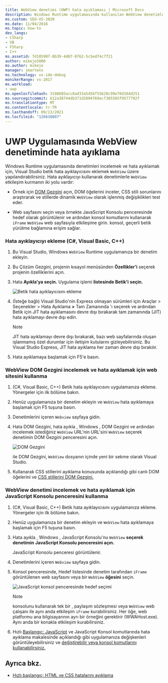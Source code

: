 ```yaml
---
title: WebView denetimi (UWP) hata ayıklaması | Microsoft Docs
description: Windows Runtime uygulamasında kullanılan WebView denetimlerini incelemeyi ve hata ayıklamayı öğrenin. DOM Gezgini Ve JavaScript Konsolu penceresini kullanabilirsiniz.
ms.custom: SEO-VS-2020
ms.date: 11/04/2016
ms.topic: how-to
dev_langs:
- CSharp
- VB
- FSharp
- C++
ms.assetid: 7d105907-8b39-4d07-8762-5c5ed74c7f21
author: mikejo5000
ms.author: mikejo
manager: jmartens
ms.technology: vs-ide-debug
monikerRange: vs-2017
ms.workload:
- uwp
ms.openlocfilehash: 3198685acc8ad33a545bf55628c99e78d104d251
ms.sourcegitcommit: b12a38744db371d2894769ecf305585f9577792f
ms.translationtype: MT
ms.contentlocale: tr-TR
ms.lasthandoff: 09/13/2021
ms.locfileid: "126630807"
---
```

# <a name="debug-a-webview-control-in-a-uwp-app"></a>UWP Uygulamasında WebView denetiminde hata ayıklama

 Windows Runtime uygulamasında denetimleri incelemek ve hata ayıklamak için, Visual Studio betik hata ayıklayıcısını eklemek `WebView` üzere yapılandırabilirsiniz. Hata ayıklayıcıyı kullanarak denetimlerle `WebView` etkileşim kurmanın iki yolu vardır:

- Örnek için [DOM Gezgini](../debugger/quickstart-debug-html-and-css.md) açın, DOM öğelerini inceler, CSS stili sorunlarını araştırarak ve stillerde dinamik `WebView` olarak işlenmiş değişiklikleri test eder.

- Web sayfasını seçin veya örnekte JavaScript Konsolu penceresinde hedef olarak görüntülenir ve ardından konsol komutlarını kullanarak `iFrame` `WebView` web sayfasıyla etkileşime girin. [](../debugger/javascript-console-commands.md?view=vs-2017&preserve-view=true) konsol, geçerli betik yürütme bağlamına erişim sağlar.

### <a name="attach-the-debugger-c-visual-basic-c"></a>Hata ayıklayıcıyı ekleme (C#, Visual Basic, C++)

1. Bu Visual Studio, Windows `WebView` Runtime uygulamanıza bir denetim ekleyin.

2. Bu Çözüm Gezgini, projenin kısayol menüsünden **Özellikler'i** seçerek projenin özelliklerini açın.

3. Hata **Ayıkla'ya seçin.** Uygulama işlemi **listesinde Betik'i** **seçin.**

     ![Betik hata ayıklayıcısını ekleme](../debugger/media/js_dom_webview_script_debugger.png "JS_DOM_WebView_Script_Debugger")

4. (İsteğe bağlı) Visual Studio'nin Express olmayan sürümleri için Araçlar > Seçenekler > Hata Ayıklama **>** Tam Zamanında 'ı seçerek ve ardından Betik için JIT hata ayıklamasını devre dışı bırakarak tam zamanında (JIT) hata ayıklamayı devre dışı edin.

    > [!NOTE]
    > JIT hata ayıklamayı devre dışı bırakarak, bazı web sayfalarında oluşan işlanmamış özel durumlar için iletişim kutularını gizleyebilirsiniz. Bu Visual Studio Express, JIT hata ayıklama her zaman devre dışı bırakılır.

5. Hata ayıklamaya başlamak için F5'e basın.

### <a name="use-the-dom-explorer-to-inspect-and-debug-a-webview-control"></a>WebView DOM Gezgini incelemek ve hata ayıklamak için web sitesini kullanma

1. (C#, Visual Basic, C++) Betik hata ayıklayıcısını uygulamanıza ekleme. Yönergeler için ilk bölüme bakın.

2. Henüz uygulamanıza bir denetim ekleyin ve `WebView` hata ayıklamaya başlamak için F5 tuşuna basın.

3. Denetimlerini içeren `Webview` sayfaya gidin.

4. Hata DOM Gezgini, hata ayıkla , Windows , DOM Gezgini ve ardından incelemek istediğiniz `WebView` URL'nin URL'sini   `WebView` seçerek denetimin DOM Gezgini penceresini açın.

     ![DOM Gezgini](../debugger/media/js_dom_webview.png "JS_DOM_WebView")

     ile DOM Gezgini, `WebView` dosyanın içinde yeni bir sekme olarak Visual Studio.

5. Kullanarak CSS stillerini ayıklama konusunda açıklandığı gibi canlı DOM öğelerini ve [CSS stillerini DOM Gezgini.](quickstart-debug-html-and-css.md)

### <a name="use-the-javascript-console-window-to-inspect-and-debug-a-webview-control"></a>WebView denetimi incelemek ve hata ayıklamak için JavaScript Konsolu penceresini kullanma

1. (C#, Visual Basic, C++) Betik hata ayıklayıcısını uygulamanıza ekleme. Yönergeler için ilk bölüme bakın.

2. Henüz uygulamanıza bir denetim ekleyin ve `WebView` hata ayıklamaya başlamak için F5 tuşuna basın.

3. Hata ayıkla , Windows , JavaScript Konsolu'nu `WebView` **seçerek denetimin** **JavaScript Konsolu penceresini açın.** 

     JavaScript Konsolu penceresi görüntülenir.

4. Denetimlerini içeren `Webview` sayfaya gidin.

5. Konsol penceresinde, Hedef listesinde denetim tarafından `iFrame` görüntülenen web sayfasını veya bir `WebView` **öğesini** seçin.

     ![JavaScript konsol penceresinde hedef seçimi](../debugger/media/js_console_target.png "JS_Console_Target")

    > [!NOTE]
    > konsolunu kullanarak tek bir , paylaşım sözleşmesi veya `WebView` web çalışanı ile aynı anda etkileşim `iFrame` kurabilirsiniz. Her öğe, web platformu ana bilgisayarının ayrı bir örneğini gerektirir (WWAHost.exe). Aynı anda bir konakla etkileşim kurabilirsiniz.

6. Hızlı [Başlangıç: JavaScript](../debugger/quickstart-debug-javascript-using-the-console.md) ve JavaScript Konsol komutlarında hata ayıklama makalesinde açıklandığı gibi uygulamanıza değişkenleri görüntüleyebilirsiniz ve [değiştirebilir veya konsol komutlarını kullanabilirsiniz.](../debugger/javascript-console-commands.md?view=vs-2017&preserve-view=true)

## <a name="see-also"></a>Ayrıca bkz.

- [Hızlı başlangıç: HTML ve CSS hatalarını ayıklama](../debugger/quickstart-debug-html-and-css.md)